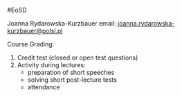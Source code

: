#EoSD 

Joanna Rydarowska-Kurzbauer
email: joanna.rydarowska-kurzbauer@polsl.pl

Course Grading:
1. Credit test (closed or open test questions)
2. Activity during lectures:
	- preparation of short speeches
	- solving short post-lecture tests
	- attendance
